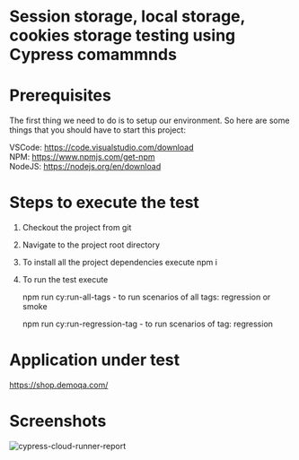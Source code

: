 # Session storage, local storage, cookies storage testing using Cypress comammnds 

# Prerequisites

The first thing we need to do is to setup our environment. So here are some things that you should have to start this project:

VSCode: https://code.visualstudio.com/download </br>
NPM: https://www.npmjs.com/get-npm </br>
NodeJS: https://nodejs.org/en/download

# Steps to execute the test

1. Checkout the project from git
2. Navigate to the project root directory
3. To install all the project dependencies execute 
    npm i
4. To run the test execute

    npm run cy:run-all-tags - to run scenarios of all tags: regression or smoke
    
    npm run cy:run-regression-tag - to run scenarios of tag: regression  
    
 # Application under test 
 https://shop.demoqa.com/
 
 # Screenshots
![cypress-cloud-runner-report](file:///Users/alagammainagappan/Desktop/Cloud-Dashboard-Report.png "cypress-cloud-runner-report")


